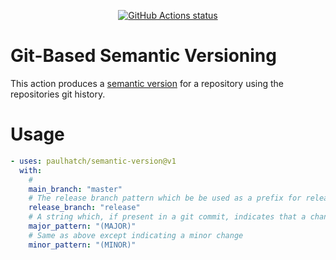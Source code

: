 <p align="center">
  <a href="https://github.com/paulhatch/semantic-version"><img alt="GitHub Actions status" src="https://github.com/paulhatch/semantic-version/workflows/test-local/badge.svg"></a>
</p>

# Git-Based Semantic Versioning

This action produces a [semantic version](https://semver.org) for a repository
using the repositories git history.

# Usage

<!-- start usage -->

```yaml
- uses: paulhatch/semantic-version@v1
  with:
    #
    main_branch: "master"
    # The release branch pattern which be be used as a prefix for release branches
    release_branch: "release"
    # A string which, if present in a git commit, indicates that a change represents a major (breaking) change
    major_pattern: "(MAJOR)"
    # Same as above except indicating a minor change
    minor_pattern: "(MINOR)"
```
